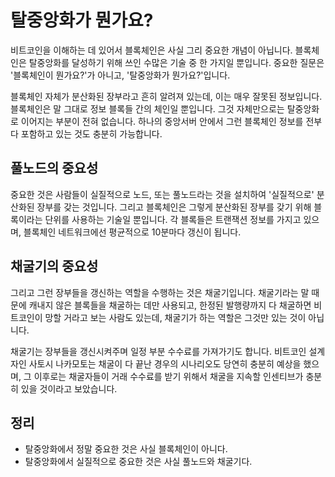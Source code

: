 
# 탈중앙화가 뭔가요?

비트코인을 이해하는 데 있어서 블록체인은 사실 그리 중요한 개념이 아닙니다. 블록체인은 탈중앙화를 달성하기 위해 쓰인 수많은 기술 중 한 가지일 뿐입니다. 중요한 질문은 '블록체인이 뭔가요?'가 아니고, '탈중앙화가 뭔가요?'입니다.

블록체인 자체가 분산화된 장부라고 흔히 알려져 있는데, 이는 매우 잘못된 정보입니다. 블록체인은 말 그대로 정보 블록들 간의 체인일 뿐입니다. 그것 자체만으로는 탈중앙화로 이어지는 부분이 전혀 없습니다. 하나의 중앙서버 안에서 그런 블록체인 정보를 전부 다 포함하고 있는 것도 충분히 가능합니다.

## 풀노드의 중요성

중요한 것은 사람들이 실질적으로 노드, 또는 풀노드라는 것을 설치하여 '실질적으로' 분산화된 장부를 갖는 것입니다. 그리고 블록체인은 그렇게 분산화된 장부를 갖기 위해 블록이라는 단위를 사용하는 기술일 뿐입니다. 각 블록들은 트랜잭션 정보를 가지고 있으며, 블록체인 네트워크에선 평균적으로 10분마다 갱신이 됩니다.

## 채굴기의 중요성

그리고 그런 장부들을 갱신하는 역할을 수행하는 것은 채굴기입니다. 채굴기라는 말 때문에 캐내지 않은 블록들을 채굴하는 데만 사용되고, 한정된 발행량까지 다 채굴하면 비트코인이 망할 거라고 보는 사람도 있는데, 채굴기가 하는 역할은 그것만 있는 것이 아닙니다.

채굴기는 장부들을 갱신시켜주며 일정 부분 수수료를 가져가기도 합니다. 비트코인 설계자인 사토시 나카모토는 채굴이 다 끝난 경우의 시나리오도 당연히 충분히 예상을 했으며, 그 이후로는 채굴자들이 거래 수수료를 받기 위해서 채굴을 지속할 인센티브가 충분히 있을 것이라고 보았습니다.

## 정리

- 탈중앙화에서 정말 중요한 것은 사실 블록체인이 아니다.
- 탈중앙화에서 실질적으로 중요한 것은 사실 풀노드와 채굴기다.
